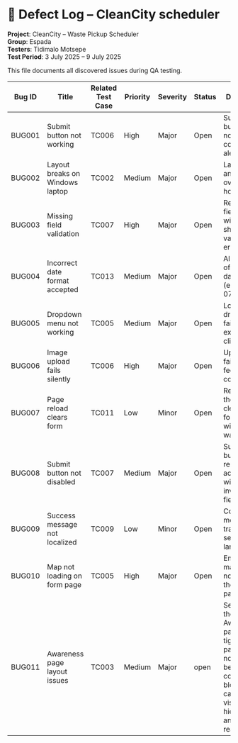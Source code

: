 # 🐞 Defect Log – CleanCity scheduler

**Project**: CleanCity – Waste Pickup Scheduler  
**Group**: Espada  
**Testers**: Tidimalo Motsepe  
**Test Period**: 3 July 2025 – 9 July 2025  

This file documents all discovered issues during QA testing.

| Bug ID  | Title                                   | Related Test Case | Priority | Severity | Status | Description                                                                 |
|---------|-----------------------------------------|-------------------|----------|----------|--------|-----------------------------------------------------------------------------|
| BUG001  | Submit button not working               | TC006             | High     | Major    | Open   | Submit button does not trigger confirmation alert.                          |
| BUG002  | Layout breaks on Windows laptop         | TC002             | Medium   | Major    | Open   | Layout shifts and elements overlap on homepage.                             |
| BUG003  | Missing field validation                | TC007             | High     | Major    | Open   | Required fields submit without showing validation errors.                   |
| BUG004  | Incorrect date format accepted          | TC013             | Medium   | Major    | Open   | Allows input of wrong date format (e.g., 13-07-25).                         |
| BUG005  | Dropdown menu not working               | TC005             | Medium   | Major    | Open   | Location dropdown fails to expand when clicked.                             |
| BUG006  | Image upload fails silently             | TC006             | High     | Major    | Open   | Upload field fails with no feedback or confirmation.                        |
| BUG007  | Page reload clears form                 | TC011             | Low      | Minor    | Open   | Reloading the page clears all form data with no warning.                    |
| BUG008  | Submit button not disabled              | TC007             | Medium   | Major    | Open   | Submit button remains active even with invalid/empty fields.                |
| BUG009  | Success message not localized           | TC009             | Low      | Minor    | Open   | Confirmation message not translated to selected language.                   |
| BUG010  | Map not loading on form page            | TC005             | High     | Major    | Open   | Embedded map does not load on the form page.                                |
|BUG011 |Awareness page layout issues               | TC003             |Medium    | Major    | open   | Sections on the Awareness page are tightly packed with no                                                                                                          padding between content blocks, causing poor visual                                                                                                                 hierarchy and readability.
